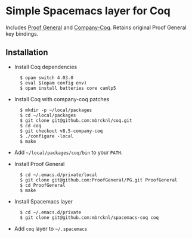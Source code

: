 # Simple Spacemacs layer for Coq

Includes [Proof General][] and [Company-Coq][]. Retains original Proof General
key bindings.

[Proof General]: https://github.com/ProofGeneral/PG
[Company-Coq]: https://github.com/cpitclaudel/company-coq

## Installation

- Install Coq dependencies

        $ opam switch 4.03.0
        $ eval $(opam config env)
        $ opam install batteries core camlp5

- Install Coq with company-coq patches

        $ mkdir -p ~/local/packages
        $ cd ~/local/packages
        $ git clone git@github.com:mbrcknl/coq.git
        $ cd coq
        $ git checkout v8.5-company-coq
        $ ./configure -local
        $ make

- Add `~/local/packages/coq/bin` to your `PATH`.

- Install Proof General

        $ cd ~/.emacs.d/private/local
        $ git clone git@github.com:ProofGeneral/PG.git ProofGeneral
        $ cd ProofGeneral
        $ make

- Install Spacemacs layer

        $ cd ~/.emacs.d/private
        $ git clone git@github.com:mbrcknl/spacemacs-coq coq

- Add `coq` layer to `~/.spacemacs`

